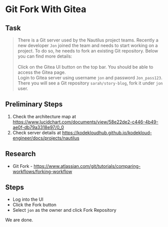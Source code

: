 # Git Fork With Gitea

## Task

> There is a Git server used by the Nautilus project teams. Recently a new developer `Jon` joined the team and needs to start working on a project. To do so, he needs to fork an existing Git repository. Below you can find more details:<br><br>Click on the Gitea UI button on the top bar. You should be able to access the Gitea page.<br>Login to Gitea server using username `jon` and password `Jon_pass123`.<br>There you will see a Git repository `sarah/story-blog`, fork it under `jon` user.


## Preliminary Steps

1. Check the architecture map at https://www.lucidchart.com/documents/view/58e22de2-c446-4b49-ae0f-db79a3318e97/0_0
2. Check server details at https://kodekloudhub.github.io/kodekloud-engineer/docs/projects/nautilus

## Research

* Git Fork - https://www.atlassian.com/git/tutorials/comparing-workflows/forking-workflow

## Steps

* Log into the UI
* Click the Fork button
* Select `jon` as the owner and click Fork Repository

We are done.